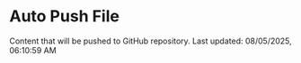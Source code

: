 # Auto Push File

Content that will be pushed to GitHub repository.
Last updated: 08/05/2025, 06:10:59 AM
